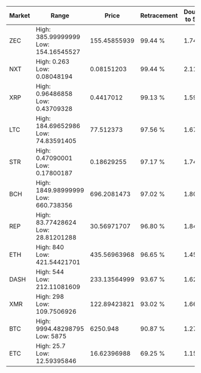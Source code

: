 | Market | Range | Price| Retracement | Doubles to 50% |
| --- | --- | --- | --- | --- |
| ZEC | High: 385.99999999<br />Low: 154.16545527 | 155.45855939 | 99.44 % | 1.74 |
| NXT | High: 0.263<br />Low: 0.08048194 | 0.08151203 | 99.44 % | 2.11 |
| XRP | High: 0.96486858<br />Low: 0.43709328 | 0.4417012 | 99.13 % | 1.59 |
| LTC | High: 184.69652986<br />Low: 74.83591405 | 77.512373 | 97.56 % | 1.67 |
| STR | High: 0.47090001<br />Low: 0.17800187 | 0.18629255 | 97.17 % | 1.74 |
| BCH | High: 1849.98999999<br />Low: 660.738356 | 696.2081473 | 97.02 % | 1.80 |
| REP | High: 83.77428624<br />Low: 28.81201288 | 30.56971707 | 96.80 % | 1.84 |
| ETH | High: 840<br />Low: 421.54421701 | 435.56963968 | 96.65 % | 1.45 |
| DASH | High: 544<br />Low: 212.11081609 | 233.13564999 | 93.67 % | 1.62 |
| XMR | High: 298<br />Low: 109.7506926 | 122.89423821 | 93.02 % | 1.66 |
| BTC | High: 9994.48298795<br />Low: 5875 | 6250.948 | 90.87 % | 1.27 |
| ETC | High: 25.7<br />Low: 12.59395846 | 16.62396988 | 69.25 % | 1.15 |
